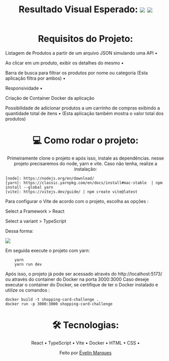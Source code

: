 <h1 align="center"> 
  Resultado Visual Esperado: 
  <img src="https://github.com/evelinmarques/playSound/assets/56482367/fe5d5bb1-e8e8-4def-8390-13057d7f1ddc">
  <img src="https://github.com/evelinmarques/playSound/assets/56482367/a04fa219-a8b2-43b9-b855-e58389cf36e6">

</h1>
<img src="">

<h1 align="center"> 
  Requisitos do Projeto: 
</h1>
<p align="center">
    <p>Listagem de Produtos a partir de um arquivo JSON simulando uma API • </p>
    <p>Ao clicar em um produto, exibir os detalhes do mesmo •</p>
   <p>Barra de busca para filtrar os produtos por nome ou categoria (Esta aplicação filtra por ambos) •</p>
   <p>Responsividade •</p>
   <p>Criação de Container Docker da aplicação</p>
   Possibilidade de adicionar produtos a um carrinho de compras exibindo a quantidade total de itens • (Esta aplicação também mostra o valor total dos produtos)
</p>

<h1 align="center"> 
  💻 Como rodar o projeto: 
</h1>
<p align="center">
    Primeiramente clone o projeto e após isso, instale as dependências. nesse projeto precisaremos do node, yarn e vite.
    Caso não tenha, realize a instalação:

    [node]: https://nodejs.org/en/download/ 
    [yarn]: https://classic.yarnpkg.com/en/docs/install#mac-stable  | npm install --global yarn
    [vite]: https://vitejs.dev/guide/ | npm create vite@latest
    
    
<p>
    Para configurar o Vite de acordo com o projeto, escolha as opções : 
    <p>Select a Framework > React</p>
    <p>Select a variant > TypeScript</p>
    Dessa forma: </p>
<img src="https://github.com/evelinmarques/playSound/assets/56482367/3bc6a3b9-07ec-49e8-8f2e-8dddb4ae2553">
        
<p>Em seguida execute o projeto com yarn:</p>

        yarn
        yarn run dev 

Após isso, o projeto já pode ser acessado através do http://localhost:5173/ ou através do container do Docker na porta 3000:3000
Caso deseje executar o container do Docker, se certifique de ter o Docker instalado e utilize os comandos : 

    docker build -t shopping-card-challenge .
    docker run -p 3000:3000 shopping-card-challenge
    
</p>
<h1 align="center"> 
  🛠 Tecnologias: 
</h1>
<p align="center">
   React •
   TypeScript •
   Vite •
   Docker •
   HTML •
   CSS •
</p>


<p align="center">
  Feito 
  por <a href="https://www.linkedin.com/in/evelinmarquess/">Évelin Marques</a>
</p>
